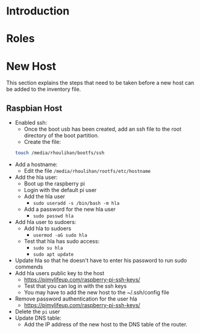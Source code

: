 # Introduction

# Roles

# New Host
This section explains the steps that need to be taken before a new host can be added to the
inventory file.

## Raspbian Host
* Enabled ssh:
    * Once the boot usb has been created, add an ssh file to the root directory of the boot partition.
    * Create the file:
    ```bash
    touch /media/rhoulihan/bootfs/ssh
    ```
* Add a hostname:
    * Edit the file `/media/rhoulihan/rootfs/etc/hostname`
* Add the hla user:
    * Boot up the raspberry pi
    * Login with the default pi user
    * Add the hla user
        * `sudo useradd -s /bin/bash -m hla`
    * Add a password for the new hla user
        * `sudo passwd hla`
* Add hla user to sudoers:
    * Add hla to sudoers
        * `usermod -aG sudo hla`
    * Test that hla has sudo access:
        * `sudo su hla`
        * `sudo apt update`
* Update hla so that he doesn't have to enter his password to run sudo commends
* Add hla users public key to the host
    * https://pimylifeup.com/raspberry-pi-ssh-keys/
    * Test that you can log in with the ssh keys
    * You may have to add the new host to the ~/.ssh/config file
* Remove password authentication for the user hla
    * https://pimylifeup.com/raspberry-pi-ssh-keys/
* Delete the `pi` user
* Update DNS table:
    * Add the IP address of the new host to the DNS table of the router.
